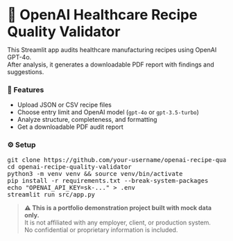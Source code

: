 <font size="6"><b>🧪 OpenAI Healthcare Recipe Quality Validator</b></font>

This Streamlit app audits healthcare manufacturing recipes using OpenAI GPT-4o.  
After analysis, it generates a downloadable PDF report with findings and suggestions.

<h3>🚀 Features</h3>

- Upload JSON or CSV recipe files  
- Choose entry limit and OpenAI model (<code>gpt-4o</code> or <code>gpt-3.5-turbo</code>)  
- Analyze structure, completeness, and formatting  
- Get a downloadable PDF audit report  

<h3>⚙️ Setup</h3>

<pre>
git clone https://github.com/your-username/openai-recipe-quality-validator.git
cd openai-recipe-quality-validator
python3 -m venv venv && source venv/bin/activate
pip install -r requirements.txt --break-system-packages
echo "OPENAI_API_KEY=sk-..." > .env
streamlit run src/app.py
</pre>

<blockquote>
<b>⚠️ This is a portfolio demonstration project built with mock data only.</b><br>
It is not affiliated with any employer, client, or production system.<br>
No confidential or proprietary information is included.
</blockquote>
